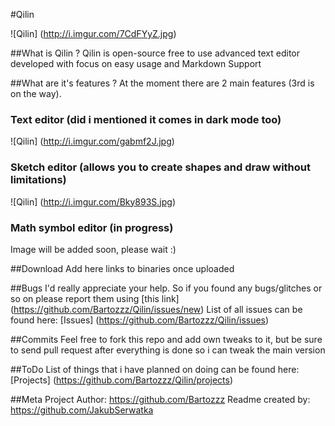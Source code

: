 #Qilin

![Qilin] (http://i.imgur.com/7CdFYyZ.jpg)

##What is Qilin ?
Qilin is open-source free to use advanced text editor developed with focus on easy usage and Markdown Support

##What are it's features ?
At the moment there are 2 main features (3rd is on the way).
### Text editor (did i mentioned it comes in dark mode too)
![Qilin] (http://i.imgur.com/gabmf2J.jpg)
### Sketch editor (allows you to create shapes and draw without limitations)
![Qilin] (http://i.imgur.com/Bky893S.jpg)
### Math symbol editor (in progress)
Image will be added soon, please wait :)

##Download
Add here links to binaries once uploaded

##Bugs
I'd really appreciate your help. So if you found any bugs/glitches or so on please report them using [this link] (https://github.com/Bartozzz/Qilin/issues/new)
List of all issues can be found here: [Issues] (https://github.com/Bartozzz/Qilin/issues)

##Commits
Feel free to fork this repo and add own tweaks to it, but be sure to send pull request after everything is done so i can tweak the main version

##ToDo
List of things that i have planned on doing can be found here: [Projects] (https://github.com/Bartozzz/Qilin/projects)

##Meta
Project Author: https://github.com/Bartozzz
Readme created by: https://github.com/JakubSerwatka
